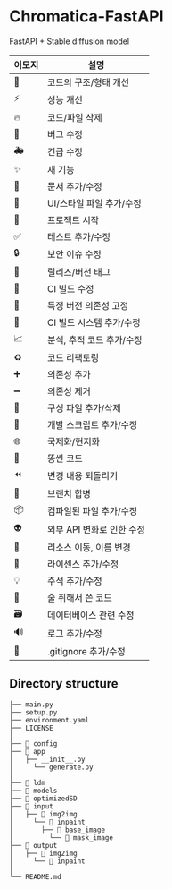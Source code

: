 # Chromatica-FastAPI

FastAPI + Stable diffusion model

| 이모지 | 설명 |
| --- | --- |
| :art: | 코드의 구조/형태 개선 |
| :zap: | 성능 개선 |
| :fire: | 코드/파일 삭제 |
| :bug: | 버그 수정 |
| :ambulance: | 긴급 수정 |
| :sparkles: | 새 기능 |
| :memo: | 문서 추가/수정 |
| :lipstick: | UI/스타일 파일 추가/수정 |
| :tada: | 프로젝트 시작 |
| :white_check_mark: | 테스트 추가/수정 |
| :lock: | 보안 이슈 수정 |
| :bookmark: | 릴리즈/버전 태그 |
| :green_heart: | CI 빌드 수정 |
| :pushpin: | 특정 버전 의존성 고정 |
| :construction_worker: | CI 빌드 시스템 추가/수정 |
| :chart_with_upwards_trend: | 분석, 추적 코드 추가/수정 |
| :recycle: | 코드 리팩토링 |
| :heavy_plus_sign: | 의존성 추가 |
| :heavy_minus_sign: | 의존성 제거 |
| :wrench: | 구성 파일 추가/삭제 |
| :hammer: | 개발 스크립트 추가/수정 |
| :globe_with_meridians: | 국제화/현지화 |
| :poop: | 똥싼 코드 |
| :rewind: | 변경 내용 되돌리기 |
| :twisted_rightwards_arrows: | 브랜치 합병 |
| :package: | 컴파일된 파일 추가/수정 |
| :alien: | 외부 API 변화로 인한 수정 |
| :truck: | 리소스 이동, 이름 변경 |
| :page_facing_up: | 라이센스 추가/수정 |
| :bulb: | 주석 추가/수정 |
| :beers: | 술 취해서 쓴 코드 |
| :card_file_box: | 데이터베이스 관련 수정 |
| :loud_sound: | 로그 추가/수정 |
| :see_no_evil: | .gitignore 추가/수정 |

## Directory structure

```
├── main.py
├── setup.py
├── environment.yaml
├── LICENSE
│ 
├── 📁 config
├── 📁 app
│ 	├── __init__.py
│	  └── generate.py
│
├── 📁 ldm
├── 📁 models
├── 📁 optimizedSD
├── 📁 input
│ 	├── 📁 img2img
│	  └── 📁 inpaint
│ 	    ├── 📁 base_image
│	      └── 📁 mask_image
├── 📁 output
│ 	├── 📁 img2img
│	  └── 📁 inpaint
│
└── README.md
```
